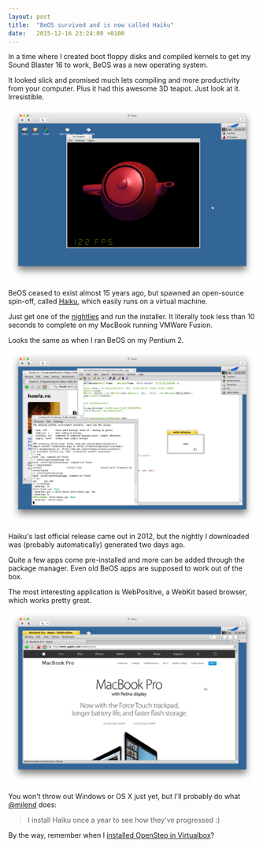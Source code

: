 ```yaml
---
layout: post
title:  "BeOS survived and is now called Haiku"
date:   2015-12-16 23:24:00 +0100
---
```


In a time where I created boot floppy disks and compiled kernels to get my Sound Blaster 16 to work, BeOS was a new operating system.

It looked slick and promised much lets compiling and more productivity from your computer. Plus it had this awesome 3D teapot. Just look at it. Irresistible.

![Teapot, just look at it](/assets/blog/Screen_Shot_2015-12-16_at_23.29.14.png)

BeOS ceased to exist almost 15 years ago, but spawned an open-source spin-off, called [Haiku](http://www.haiku-os.org), which easily runs on a virtual machine.

Just get one of the [nightlies](https://download.haiku-os.org/nightly-images/x86_gcc2_hybrid/) and run the installer. It literally took less than 10 seconds to complete on my MacBook running VMWare Fusion.

Looks the same as when I ran BeOS on my Pentium 2.

![Haiku](/assets/blog/Screen_Shot_2015-12-16_at_22.05.16.png)

Haiku's last official release came out in 2012, but the nightly I downloaded was (probably automatically) generated two days ago.

Quite a few apps come pre-installed and more can be added through the package manager. Even old BeOS apps are supposed to work out of the box.

The most interesting application is WebPositive, a WebKit based browser, which works pretty great.

![WebPositive showing apple.com](/assets/blog/Screen_Shot_2015-12-17_at_00.07.54.png)

You won't throw out Windows or OS X just yet, but I'll probably do what [@milend](https://twitter.com/milend/status/677221053144375296) does:
> I install Haiku once a year to see how they've progressed :)

By the way, remember when I [installed OpenStep in Virtualbox](https://blog.boyvanamstel.nl/2011/12/fiddling-with-nextstep/)?
